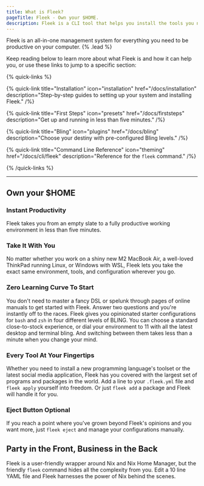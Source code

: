 ```yaml
---
title: What is Fleek?
pageTitle: Fleek - Own your $HOME.
description: Fleek is a CLI tool that helps you install the tools you need to be productive quickly.
---
```


Fleek is an all-in-one management system for everything you need to be productive on your computer. {% .lead %}

Keep reading below to learn more about what Fleek is and how it can help you, or use these links to jump to a specific section:

{% quick-links %}

{% quick-link title="Installation" icon="installation" href="/docs/installation" description="Step-by-step guides to setting up your system and installing Fleek." /%}

{% quick-link title="First Steps" icon="presets" href="/docs/firststeps" description="Get up and running in less than five minutes." /%}

{% quick-link title="Bling" icon="plugins" href="/docs/bling" description="Choose your destiny with pre-configured Bling levels." /%}

{% quick-link title="Command Line Reference" icon="theming" href="/docs/cli/fleek" description="Reference for the `fleek` command." /%}

{% /quick-links %}

---

## Own your $HOME

### Instant Productivity

Fleek takes you from an empty slate to a fully productive working environment in less than five minutes.

### Take It With You

No matter whether you work on a shiny new M2 MacBook Air, a well-loved ThinkPad running Linux, or Windows with WSL, Fleek lets you take the exact same environment, tools, and configuration wherever you go.

### Zero Learning Curve To Start

You don't need to master a fancy DSL or spelunk through pages of online manuals to get started with Fleek. Answer two questions and you're instantly off to the races. Fleek gives you opinionated starter configurations for `bash` and `zsh` in four different levels of BLING. You can choose a standard close-to-stock experience, or dial your environment to 11 with all the latest desktop and terminal bling. And switching between them takes less than a minute when you change your mind.

### Every Tool At Your Fingertips

Whether you need to install a new programming language's toolset or the latest social media application, Fleek has you covered with the largest set of programs and packages in the world. Add a line to your `.fleek.yml` file and `fleek apply` yourself into freedom. Or just
`fleek add` a package and Fleek will handle it for you.

### Eject Button Optional

If you reach a point where you've grown beyond Fleek's opinions and you want more, just `fleek eject` and manage your configurations manually.

## Party in the Front, Business in the Back

Fleek is a user-friendly wrapper around Nix and Nix Home Manager, but the friendly `fleek` command hides all the complexity from you. Edit a 10 line YAML file and Fleek harnesses the power of Nix behind the scenes.

